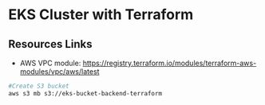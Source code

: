 # EKS Cluster with Terraform

## Resources Links
- AWS VPC module: https://registry.terraform.io/modules/terraform-aws-modules/vpc/aws/latest
```bash
#Create S3 bucket
aws s3 mb s3://eks-bucket-backend-terraform


